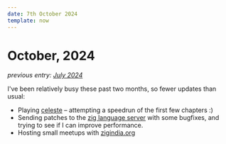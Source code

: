 ```yaml
---
date: 7th October 2024
template: now
---
```


# October, 2024

*previous entry: [July 2024](/now/jul-2024/)*

I've been relatively busy these past two months,
so fewer updates than usual:

- Playing [celeste](https://www.celestegame.com/) – attempting a speedrun of the first few chapters :)
- Sending patches to the [zig language server](https://github.com/zigtools/zls) with some bugfixes,
  and trying to see if I can improve performance.
- Hosting small meetups with [zigindia.org](https://zigindia.org)
